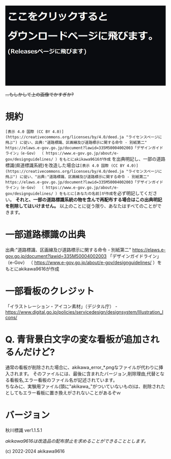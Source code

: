 [![ダウンロードぱげ](https://raw.githubusercontent.com/akikawaken/images/main/dl.png)](https://github.com/akikawaken/akikawahyousiki/releases)

~~...もしかして上の画像でかすぎか?~~

# 規約

`[表示 4.0 国際 (CC BY 4.0)](https://creativecommons.org/licenses/by/4.0/deed.ja "ライセンスページに飛ぶ") に従い、出典:"道路標識、区画線及び道路標示に関する命令 - 別紙第二" https://elaws.e-gov.go.jp/document?lawid=335M50004002003「デザインガイドライン」（e-Gov） （ https://www.e-gov.go.jp/about/e-gov/designguidelines/ ）をもとにakikawa9616が作成` を出典明記し、一部の道路標識(県道標識系統)を改造した場合は`[表示 4.0 国際 (CC BY 4.0)](https://creativecommons.org/licenses/by/4.0/deed.ja "ライセンスページに飛ぶ") に従い、"出典:"道路標識、区画線及び道路標示に関する命令 - 別紙第二" https://elaws.e-gov.go.jp/document?lawid=335M50004002003「デザインガイドライン」（e-Gov） （ https://www.e-gov.go.jp/about/e-gov/designguidelines/ ）をもとに[あなたの名前]が作成`を必ず明記してください。
**それと、一部の道路標識系統の物を含んで再配布する場合はこの出典明記を削除してはいけません。**
以上のことに従う限り、あなたはすべてのことができます。

# 一部道路標識の出典
出典:"道路標識、区画線及び道路標示に関する命令 - 別紙第二" https://elaws.e-gov.go.jp/document?lawid=335M50004002003
「デザインガイドライン」（e-Gov） （ https://www.e-gov.go.jp/about/e-gov/designguidelines/ ）をもとにakikawa9616が作成

# 一部看板のクレジット
「イラストレーション・アイコン素材」（デジタル庁） - https://www.digital.go.jp/policies/servicedesign/designsystem/Illustration_Icons/

# Q. 青背景白文字の変な看板が追加されるんだけど?

通常の看板が削除された場合に、akikawa_error_*.pngなファイルが代わりに挿入されます。 そのファイルには、最後に含まれたバージョン,削除理由,代替となる看板名,エラー看板のファイル名が記述されています。  
ちなみに、実験用ファイル(頭に"akikawa_"がついていないもの)は、削除されたとしてもエラー看板に置き換えがされないことがあるぞｗ

# バージョン

秋川標識 ver1.1.5.1

*akikawa9616は改造品の配布禁止を求めることができることとします。*

(c) 2022-2024 akikawa9616
 